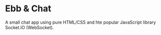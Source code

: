 # Ebb & Chat 
A small chat app using pure HTML/CSS and hte popular JavaScript library Socket.IO (WebSocket). 